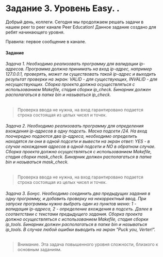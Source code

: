 # Задание 3. Уровень Easy. .

Добрый день, коллеги. Сегодня мы продолжаем решать задачи в нашем peer to peer канале Peer Education! Данное задание создано для ребят начинающего уровня.

Правила: первое сообщение в канале.

#### Задание

###### Задача 1. Необходимо реализовать программу для валидации ip-адресов. Программа должна принимать на вход ip-адрес, например 127.0.0.1, проверять, может ли существовать такой ip-адрес и выходить результат проверки на экран: VALID - для существующих, INVALID - для несуществующих. Сборка проекта должна осуществляться с использованием Makefile, стадия сборки ip_check. Бинарник должен располагаться в папке bin и называться ip_check.

> Проверка ввода не нужна, на вход гарантировано подается строка состоящая из целых чисел и точек.

###### Задача 2. Необходимо реализовать программу для определения вхождения ip-адресов в одну подсеть. Маска подсети /24. На вход поочередно подаются два ip-адреса, необходимо определить находятся ли они в одной подсети и вывести на экран ответ: YES - в случае нахождения адресов в одной подсети и NO в обратном случае. Сборка проекта должна осуществляться с использованием Makefile, стадия сборки mask_check. Бинарник должен располагаться в папке bin и называться mask_check.

> Проверка ввода не нужна, на вход гарантировано подается строка состоящая из целых чисел и точек.

###### Задача 3. Бонус. Необходимо соединить два предыдущих задания в одну программу, и добавить проверку на некорректный ввод. При запуске программы нужно выбрать один из пунктов меню: 1 - валидация ip-адреса, 2 - определение вхождения в подсеть. Далее в соответствии с текстами предыдущего задания. Сборка проекта должна осуществляться с использованием Makefile, стадия сборки ip_tools. Бинарник должен располагаться в папке bin и называться ip_tools. В случае любой ошибки выводить на экран "Puck you, Verter!".

> Внимание. Эта задача повышенного уровня сложности, близкого к основным заданиям. 

